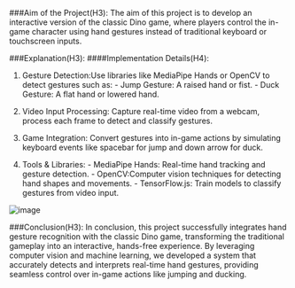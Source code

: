 ###Aim of the Project(H3): 
The aim of this project is to develop an interactive version of  the classic Dino game, where players control the in-game character using hand gestures instead of traditional keyboard or touchscreen inputs. 
 
###Explanation(H3): 
####Implementation Details(H4): 
1. Gesture Detection:Use libraries like MediaPipe Hands or OpenCV to detect 
gestures such as: - Jump Gesture: A raised hand or fist. - Duck Gesture: A flat hand or lowered hand. 
 
2. Video Input Processing: Capture real-time video from a webcam, process 
each frame to detect and classify gestures. 
 
3. Game Integration: Convert gestures into in-game actions by simulating 
keyboard events like spacebar for jump and down arrow for duck. 
 
4. Tools & Libraries: - MediaPipe Hands: Real-time hand tracking and gesture detection.
                      - OpenCV:Computer vision techniques for detecting hand shapes and movements.
                      - TensorFlow.js: Train models to classify gestures from video input.

![image](https://github.com/user-attachments/assets/df815094-71d3-4ec8-9072-3410c1363303)

###Conclusion(H3): In conclusion, this project successfully integrates hand gesture recognition with the classic Dino game, transforming the traditional gameplay into an interactive, hands-free experience. By leveraging computer vision and 
machine learning, we developed a system that accurately detects and interprets real-time hand gestures, providing seamless control over in-game actions like jumping and ducking.

